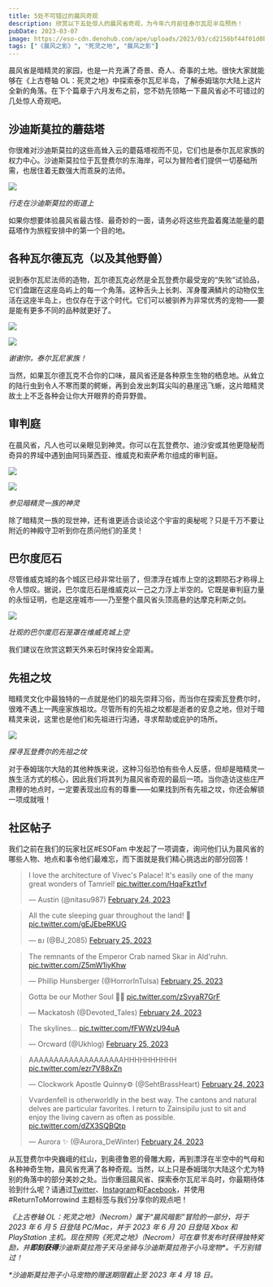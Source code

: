 ```yaml
---
title: 5处不可错过的晨风奇观
description: 欣赏以下五处惊人的晨风省奇观，为今年六月前往泰尔瓦尼半岛预热！
pubDate: 2023-03-07
image: https://eso-cdn.denohub.com/ape/uploads/2023/03/cd2158bf44f01d0b1a07cf00bfa2b4c7.jpg
tags: ["《晨风之影》", "死灵之地", "晨风之影"]
---
```


晨风省是暗精灵的家园，也是一片充满了奇景、奇人、奇事的土地。很快大家就能够在《上古卷轴
OL：死灵之地》中探索泰尔瓦尼半岛，了解泰姆瑞尔大陆上这片全新的角落。在下个篇章于六月发布之前，您不妨先领略一下晨风省必不可错过的几处惊人奇观吧。

## 沙迪斯莫拉的蘑菇塔

你很难对沙迪斯莫拉的这些高耸入云的蘑菇塔视而不见，它们也是泰尔瓦尼家族的权力中心。沙迪斯莫拉位于瓦登费尔的东海岸，可以为冒险者们提供一切基础所需，也居住着无数强大而乖戾的法师。

![](https://eso-cdn.denohub.com/ape/uploads/2023/03/94b372cc742d6f7b0a60e42fbe46562c.jpg)

<p class="text-gray-500 text-sm text-center"><i>行走在沙迪斯莫拉的街道上</i></p>

如果你想要体验晨风省最古怪、最奇妙的一面，请务必将这些充盈着魔法能量的蘑菇塔作为旅程安排中的第一个目的地。

## 各种瓦尔德瓦克（以及其他野兽）

说到泰尔瓦尼法师的造物，瓦尔德瓦克必然是全瓦登费尔最受宠的“失败”试验品，它们盘踞在这座岛屿上的每一个角落。这种舌头上长刺、浑身覆满鳞片的动物仅生活在这座半岛上，也仅存在于这个时代。它们可以被驯养为非常优秀的宠物——要是能有更多不同的品种就更好了。

![](https://eso-cdn.denohub.com/ape/uploads/2023/02/dfd9e8beccf4ec30f0d5412b5479b71d.jpg)

![](https://eso-cdn.denohub.com/ape/uploads/2023/03/a4cbcc23efe1b0ed9f7d42e0cd5a4f3b.jpg)

<p class="text-gray-500 text-sm text-center"><i>谢谢你，泰尔瓦尼家族！</i></p>

当然，如果瓦尔德瓦克不合你的口味，晨风省还是各种原生生物的栖息地。从耸立的陆行虫到令人不寒而栗的鳄蜥，再到会发出刺耳尖叫的悬崖迅飞蜥，这片暗精灵故土上不乏各种会让你大开眼界的奇异野兽。

## 审判庭

在晨风省，凡人也可以亲眼见到神灵。你可以在瓦登费尔、迪沙安或其他更隐秘而奇异的界域中遇到由阿玛莱西亚、维威克和索萨希尔组成的审判庭。

![](https://eso-cdn.denohub.com/ape/uploads/2023/03/9c824adbc2a6cf4fb0f5f463d2928d1a.jpg)

![](https://eso-cdn.denohub.com/ape/uploads/2023/03/d3e8f7a18124669a2e353215ec17f470.jpg)

<p class="text-gray-500 text-sm text-center"><i>参见暗精灵一族的神灵</i></p>

除了暗精灵一族的现世神，还有谁更适合谈论这个宇宙的奥秘呢？只是千万不要让附近的神殿守卫听到你在质问他们的圣灵！

## 巴尔度厄石

尽管维威克城的各个城区已经非常壮丽了，但漂浮在城市上空的这颗陨石才称得上令人惊叹。据说，巴尔度厄石是维威克以一己之力浮上半空的。它既是审判庭力量的永恒证明，也是这座城市——乃至整个晨风省头顶高悬的达摩克利斯之剑。

![](https://eso-cdn.denohub.com/ape/uploads/2023/03/4412d85d7e8e66577e2010800c67f9a6.jpg)

<p class="text-gray-500 text-sm text-center"><i>壮观的巴尔度厄石笼罩在维威克城上空</i></p>

我们建议在欣赏这颗天外来石时保持安全距离。

## 先祖之坟

暗精灵文化中最独特的一点就是他们的祖先崇拜习俗，而当你在探索瓦登费尔时，很难不遇上一两座家族祖坟。尽管所有的先祖之坟都是逝者的安息之地，但对于暗精灵来说，这里也是他们和先祖进行沟通，寻求帮助或庇护的场所。

![](https://eso-cdn.denohub.com/ape/uploads/2023/03/44a384c3c50536222da008a8ccd2fc22.jpg)

<p class="text-gray-500 text-sm text-center"><i>探寻瓦登费尔的先祖之坟</i></p>

对于泰姆瑞尔大陆的其他种族来说，这种习俗恐怕有些令人反感，但却是暗精灵一族生活方式的核心，因此我们将其列为晨风省奇观的最后一项。当你造访这些庄严肃穆的地点时，一定要表现出应有的尊重——如果找到所有先祖之坟，你还会解锁一项成就哦！

## 社区帖子

我们之前在我们的玩家社区#ESOFam
中发起了一项调查，询问他们认为晨风省的哪些人物、地点和事令他们最难忘，而下面就是我们精心挑选出的部分回答！

> I love the architecture of Vivec's Palace! It's easily one of the many great wonders of Tamriel!
> [pic.twitter.com/HqaFkzt1vf](https://t.co/HqaFkzt1vf)
>
> — Austin (@nitasu987)
> [February 24, 2023](https://twitter.com/nitasu987/status/1629153615909736451?ref_src=twsrc%5Etfw)

> All the cute sleeping guar throughout the land! 🥰 [pic.twitter.com/gEJEbeRKUG](https://t.co/gEJEbeRKUG)
>
> — ʙᴊ (@BJ_2085) [February 25, 2023](https://twitter.com/BJ_2085/status/1629503460272922624?ref_src=twsrc%5Etfw)

> The remnants of the Emperor Crab named Skar in Ald'ruhn. [pic.twitter.com/Z5mW1iyKhw](https://t.co/Z5mW1iyKhw)
>
> — Phillip Hunsberger (@HorrorInTulsa)
> [February 25, 2023](https://twitter.com/HorrorInTulsa/status/1629287944950358016?ref_src=twsrc%5Etfw)

> Gotta be our Mother Soul 🌙💫 [pic.twitter.com/zSvyaR7GrF](https://t.co/zSvyaR7GrF)
>
> — Mackatosh (@Devoted_Tales)
> [February 24, 2023](https://twitter.com/Devoted_Tales/status/1629159485506723840?ref_src=twsrc%5Etfw)

> The skylines... [pic.twitter.com/fFWWzU94uA](https://t.co/fFWWzU94uA)
>
> — Orcward (@Ukhlog) [February 25, 2023](https://twitter.com/Ukhlog/status/1629578550641586178?ref_src=twsrc%5Etfw)

> AAAAAAAAAAAAAAAAAAAHHHHHHHHHH [pic.twitter.com/ezr7V88xZn](https://t.co/ezr7V88xZn)
>
> — Clockwork Apostle Quinny⚙️ (@SehtBrassHeart)
> [February 24, 2023](https://twitter.com/SehtBrassHeart/status/1629224293891440645?ref_src=twsrc%5Etfw)

> Vvardenfell is otherworldly in the best way. The cantons and natural delves are particular favorites. I return to
> Zainsipilu just to sit and enjoy the living cavern as often as possible.
> [pic.twitter.com/dZX3SQBQtp](https://t.co/dZX3SQBQtp)
>
> — Aurora ✨ (@Aurora_DeWinter)
> [February 24, 2023](https://twitter.com/Aurora_DeWinter/status/1629173871503896576?ref_src=twsrc%5Etfw)

从瓦登费尔中央巍峨的红山，到奥德鲁恩的骨雕大殿，再到漂浮在半空中的气母和各种神奇生物，晨风省充满了各种奇观。当然，以上只是泰姆瑞尔大陆这个尤为特别的角落中的部分美妙之处。当你重回晨风省、探索泰尔瓦尼半岛时，你最期待体验到什么呢？请通过[Twitter](https://twitter.com/TESOnline)、[Instagram](https://www.instagram.com/elderscrollsonline/)和[Facebook](https://www.facebook.com/elderscrollsonline)，并使用#ReturnToMorrowind
主题标签与我们分享你的观点吧！

_《上古卷轴 OL：死灵之地》（Necrom）属于“晨风暗影”冒险的一部分，将于 2023 年 6 月 5 日登陆 PC/Mac，并于 2023 年 6 月 20
日登陆 Xbox 和 PlayStation
主机。现在预购《死灵之地》（Necrom）可在章节发布时获得独特奖励，并**即刻获得**沙迪斯莫拉孢子天马坐骑与沙迪斯莫拉孢子小马宠物\*。千万别错过！_

_\*沙迪斯莫拉孢子小马宠物的赠送期限截止至 2023 年 4 月 18 日。_
